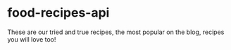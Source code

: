 # food-recipes-api
These are our tried and true recipes, the most popular on the blog, recipes you will love too!
